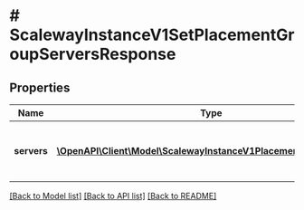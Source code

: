 # # ScalewayInstanceV1SetPlacementGroupServersResponse

## Properties

Name | Type | Description | Notes
------------ | ------------- | ------------- | -------------
**servers** | [**\OpenAPI\Client\Model\ScalewayInstanceV1PlacementGroupServer[]**](ScalewayInstanceV1PlacementGroupServer.md) | Instances attached to the placement group. | [optional]

[[Back to Model list]](../../README.md#models) [[Back to API list]](../../README.md#endpoints) [[Back to README]](../../README.md)
